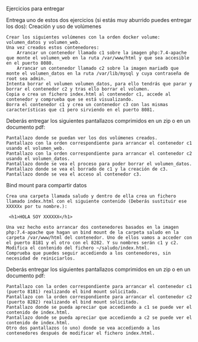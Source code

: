 Ejercicios para entregar

Entrega uno de estos dos ejercicios (si estás muy aburrido puedes entregar los dos):
Creación y uso de volúmenes

    Crear los siguientes volúmenes con la orden docker volume: volumen_datos y volumen_web.
    Una vez creados estos contenedores:
        Arrancar un contenedor llamado c1 sobre la imagen php:7.4-apache que monte el volumen_web en la ruta /var/www/html y que sea accesible en el puerto 8080.
        Arrancar un contenedor llamado c2 sobre la imagen mariadb que monte el volumen_datos en la ruta /var/lib/mysql y cuya contraseña de root sea admin.
    Intenta borrar el volumen volumen_datos, para ello tendrás que parar y borrar el contenedor c2 y tras ello borrar el volumen.
    Copia o crea un fichero index.html al contenedor c1, accede al contenedor y comprueba que se está visualizando.
    Borra el contenedor c1 y crea un contenedor c3 con las mismas características que c1 pero sirviendo en el puerto 8081.

Deberás entregar los siguientes pantallazos comprimidos en un zip o en un documento pdf:

    Pantallazo donde se puedan ver los dos volúmenes creados.
    Pantallazo con la orden correspondiente para arrancar el contenedor c1 usando el volumen_web.
    Pantallazo con la orden correspondiente para arrancar el contenedor c2 usando el volumen_datos.
    Pantallazo donde se vea el proceso para poder borrar el volumen_datos.
    Pantallazo donde se vea el borrado de c1 y la creación de c3.
    Pantallazo donde se vea el acceso al contenedor c3.

Bind mount para compartir datos

    Crea una carpeta llamada saludo y dentro de ella crea un fichero llamado index.html con el siguiente contenido (Deberás sustituir ese XXXXXx por tu nombre.):

     <h1>HOLA SOY XXXXXX</h1>

    Una vez hecho esto arrancar dos contenedores basados en la imagen php:7.4-apache que hagan un bind mount de la carpeta saludo en la carpeta /var/www/html del contenedor. Uno de ellos vamos a acceder con el puerto 8181 y el otro con el 8282. Y su nombres serán c1 y c2.
    Modifica el contenido del fichero ~/saludo/index.html.
    Comprueba que puedes seguir accediendo a los contenedores, sin necesidad de reiniciarlos.

Deberás entregar los siguientes pantallazos comprimidos en un zip o en un documento pdf:

    Pantallazo con la orden correspondiente para arrancar el contenedor c1 (puerto 8181) realizando el bind mount solicitado.
    Pantallazo con la orden correspondiente para arrancar el contenedor c2 (puerto 8282) realizando el bind mount solicitado.
    Pantallazo donde se pueda apreciar que accediendo a c1 se puede ver el contenido de index.html.
    Pantallazo donde se pueda apreciar que accediendo a c2 se puede ver el contenido de index.html.
    Otro dos pantallazos (o uno) donde se vea accediendo a los contenedores después de modificar el fichero index.html.

